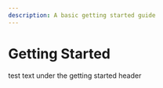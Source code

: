 ```yaml
---
description: A basic getting started guide
---
```


# Getting Started

test text under the getting started header